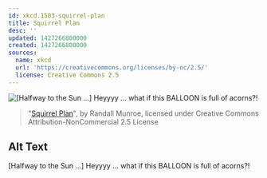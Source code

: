 ```yaml
---
id: xkcd.1503-squirrel-plan
title: Squirrel Plan
desc: ''
updated: 1427266800000
created: 1427266800000
sources:
  name: xkcd
  url: 'https://creativecommons.org/licenses/by-nc/2.5/'
  license: Creative Commons 2.5
---
```

![\[Halfway to the Sun ...\] Heyyyy ... what if this BALLOON is full of acorns?!](https://imgs.xkcd.com/comics/squirrel_plan.png)
> "[Squirrel Plan](https://xkcd.com/1503/)", by Randall Munroe, licensed under Creative Commons Attribution-NonCommercial 2.5 License

## Alt Text
\[Halfway to the Sun ...\] Heyyyy ... what if this BALLOON is full of acorns?!
